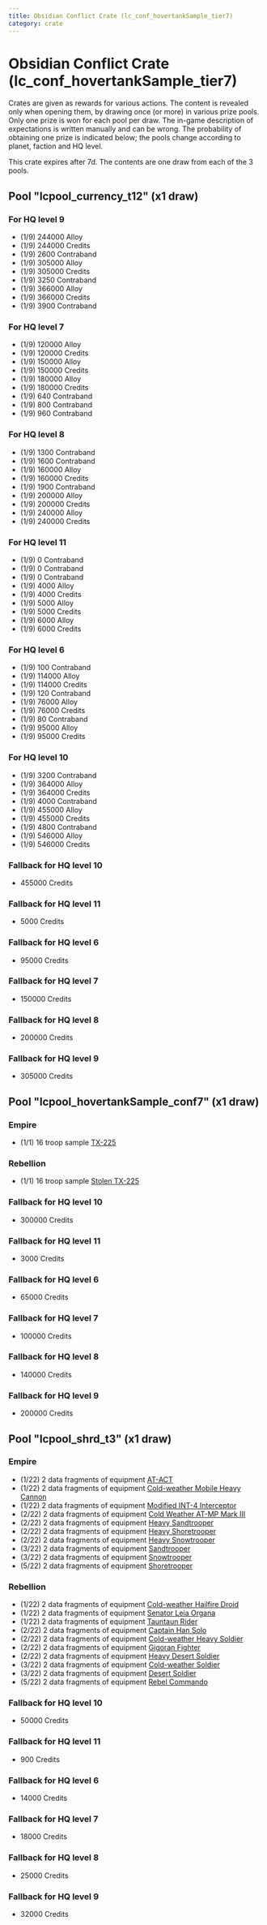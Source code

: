 ```yaml
---
title: Obsidian Conflict Crate (lc_conf_hovertankSample_tier7)
category: crate
---
```


# Obsidian Conflict Crate (lc_conf_hovertankSample_tier7)

Crates are given as rewards for various actions. The content is revealed only when opening them, by drawing once (or more) in various prize pools. Only one prize is won for each pool per draw. The in-game description of expectations is written manually and can be wrong. The probability of obtaining one prize is indicated below; the pools change according to planet, faction and HQ level.

This crate expires after 7d. The contents are one draw from each of the 3 pools.

## Pool "lcpool_currency_t12" (x1 draw)

### For HQ level 9

  * (1/9) 244000 Alloy
  * (1/9) 244000 Credits
  * (1/9) 2600 Contraband
  * (1/9) 305000 Alloy
  * (1/9) 305000 Credits
  * (1/9) 3250 Contraband
  * (1/9) 366000 Alloy
  * (1/9) 366000 Credits
  * (1/9) 3900 Contraband

### For HQ level 7

  * (1/9) 120000 Alloy
  * (1/9) 120000 Credits
  * (1/9) 150000 Alloy
  * (1/9) 150000 Credits
  * (1/9) 180000 Alloy
  * (1/9) 180000 Credits
  * (1/9) 640 Contraband
  * (1/9) 800 Contraband
  * (1/9) 960 Contraband

### For HQ level 8

  * (1/9) 1300 Contraband
  * (1/9) 1600 Contraband
  * (1/9) 160000 Alloy
  * (1/9) 160000 Credits
  * (1/9) 1900 Contraband
  * (1/9) 200000 Alloy
  * (1/9) 200000 Credits
  * (1/9) 240000 Alloy
  * (1/9) 240000 Credits

### For HQ level 11

  * (1/9) 0 Contraband
  * (1/9) 0 Contraband
  * (1/9) 0 Contraband
  * (1/9) 4000 Alloy
  * (1/9) 4000 Credits
  * (1/9) 5000 Alloy
  * (1/9) 5000 Credits
  * (1/9) 6000 Alloy
  * (1/9) 6000 Credits

### For HQ level 6

  * (1/9) 100 Contraband
  * (1/9) 114000 Alloy
  * (1/9) 114000 Credits
  * (1/9) 120 Contraband
  * (1/9) 76000 Alloy
  * (1/9) 76000 Credits
  * (1/9) 80 Contraband
  * (1/9) 95000 Alloy
  * (1/9) 95000 Credits

### For HQ level 10

  * (1/9) 3200 Contraband
  * (1/9) 364000 Alloy
  * (1/9) 364000 Credits
  * (1/9) 4000 Contraband
  * (1/9) 455000 Alloy
  * (1/9) 455000 Credits
  * (1/9) 4800 Contraband
  * (1/9) 546000 Alloy
  * (1/9) 546000 Credits

### Fallback for HQ level 10

  * 455000 Credits

### Fallback for HQ level 11

  * 5000 Credits

### Fallback for HQ level 6

  * 95000 Credits

### Fallback for HQ level 7

  * 150000 Credits

### Fallback for HQ level 8

  * 200000 Credits

### Fallback for HQ level 9

  * 305000 Credits

## Pool "lcpool_hovertankSample_conf7" (x1 draw)

### Empire

  * (1/1) 16 troop sample [TX-225](EmpireHovertankSample)

### Rebellion

  * (1/1) 16 troop sample [Stolen TX-225](RebelHovertankSample)

### Fallback for HQ level 10

  * 300000 Credits

### Fallback for HQ level 11

  * 3000 Credits

### Fallback for HQ level 6

  * 65000 Credits

### Fallback for HQ level 7

  * 100000 Credits

### Fallback for HQ level 8

  * 140000 Credits

### Fallback for HQ level 9

  * 200000 Credits

## Pool "lcpool_shrd_t3" (x1 draw)

### Empire

  * (1/22) 2 data fragments of equipment [AT-ACT](eqpEmpireCargoGreatDane)
  * (1/22) 2 data fragments of equipment [Cold-weather Mobile Heavy Cannon](eqpEmpireArcticMHC)
  * (1/22) 2 data fragments of equipment [Modified INT-4 Interceptor](eqpEmpireArcticINT4)
  * (2/22) 2 data fragments of equipment [Cold Weather AT-MP Mark III](eqpEmpireArcticATMP)
  * (2/22) 2 data fragments of equipment [Heavy Sandtrooper](eqpEmpireHeavySandtrooper)
  * (2/22) 2 data fragments of equipment [Heavy Shoretrooper](eqpEmpirePentagonHeavyTrooper)
  * (2/22) 2 data fragments of equipment [Heavy Snowtrooper](eqpEmpireHeavySnowtrooper)
  * (3/22) 2 data fragments of equipment [Sandtrooper](eqpEmpireSandtrooper)
  * (3/22) 2 data fragments of equipment [Snowtrooper](eqpEmpireSnowtrooper)
  * (5/22) 2 data fragments of equipment [Shoretrooper](eqpEmpirePentagonTrooper)

### Rebellion

  * (1/22) 2 data fragments of equipment [Cold-weather Hailfire Droid](eqpRebelArcticHailfire)
  * (1/22) 2 data fragments of equipment [Senator Leia Organa](eqpRebelDiplomat)
  * (1/22) 2 data fragments of equipment [Tauntaun Rider](eqpRebelTauntaun)
  * (2/22) 2 data fragments of equipment [Captain Han Solo](eqpRebelCaptainSolo)
  * (2/22) 2 data fragments of equipment [Cold-weather Heavy Soldier](eqpRebelEchoBaseHeavySoldier)
  * (2/22) 2 data fragments of equipment [Gigoran Fighter](eqpRebelShaggyAlien)
  * (2/22) 2 data fragments of equipment [Heavy Desert Soldier](eqpRebelHeavySandSoldier)
  * (3/22) 2 data fragments of equipment [Cold-weather Soldier](eqpRebelEchoBaseSoldier)
  * (3/22) 2 data fragments of equipment [Desert Soldier](eqpRebelSandSoldier)
  * (5/22) 2 data fragments of equipment [Rebel Commando](eqpRebelPentagonSoldier)

### Fallback for HQ level 10

  * 50000 Credits

### Fallback for HQ level 11

  * 900 Credits

### Fallback for HQ level 6

  * 14000 Credits

### Fallback for HQ level 7

  * 18000 Credits

### Fallback for HQ level 8

  * 25000 Credits

### Fallback for HQ level 9

  * 32000 Credits